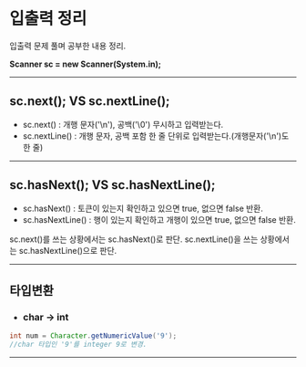 # 입출력 정리

입출력 문제 풀며 공부한 내용 정리.

**Scanner sc = new Scanner(System.in);**

---

## sc.next(); VS sc.nextLine();
- sc.next() : 개행 문자('\n'), 공백('\0') 무시하고 입력받는다.
- sc.nextLine() : 개행 문자, 공백 포함 한 줄 단위로 입력받는다.(개행문자('\n')도 한 줄)

---

## sc.hasNext(); VS sc.hasNextLine();
- sc.hasNext() : 토큰이 있는지 확인하고 있으면 true, 없으면 false 반환.
- sc.hasNextLine() : 행이 있는지 확인하고 개행이 있으면 true, 없으면 false 반환.

sc.next()를 쓰는 상황에서는 sc.hasNext()로 판단.
sc.nextLine()을 쓰는 상황에서는 sc.hasNextLine()으로 판단.

---

## 타입변환

- ### char -> int

```java
int num = Character.getNumericValue('9');
//char 타입인 '9'를 integer 9로 변경.
```

---